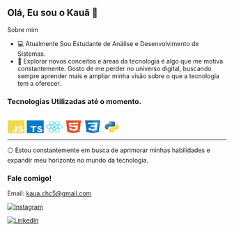## Olá, Eu sou o Kauã 👋
Sobre mim

- 💻 Atualmente Sou Estudante de Análise e Desenvolvimento de Sistemas.
- 🧮 Explorar novos conceitos e áreas da tecnologia é algo que me motiva constantemente. Gosto de me perder no universo digital, buscando sempre aprender mais e ampliar minha visão sobre o que a tecnologia tem a oferecer.


### Tecnologias Utilizadas até o momento.
<div style="display: inline_block"><br>
  <img align="center" alt="Rafa-Js" height="30" width="40" src="https://raw.githubusercontent.com/devicons/devicon/master/icons/javascript/javascript-plain.svg">
  <img align="center" alt="Rafa-Ts" height="30" width="40" src="https://raw.githubusercontent.com/devicons/devicon/master/icons/typescript/typescript-plain.svg">
  <img align="center" alt="Rafa-React" height="30" width="40" src="https://raw.githubusercontent.com/devicons/devicon/master/icons/react/react-original.svg">
  <img align="center" alt="Rafa-HTML" height="30" width="40" src="https://raw.githubusercontent.com/devicons/devicon/master/icons/html5/html5-original.svg">
  <img align="center" alt="Rafa-CSS" height="30" width="40" src="https://raw.githubusercontent.com/devicons/devicon/master/icons/css3/css3-original.svg">
  <img align="center" alt="Rafa-Python" height="30" width="40" src="https://raw.githubusercontent.com/devicons/devicon/master/icons/python/python-original.svg">

    
</div>




<hr>
⚪ Estou constantemente em busca de aprimorar minhas habilidades e expandir meu horizonte no mundo da tecnologia.

### Fale comigo!

Email: kaua.chc5@gmail.com

[![Instagram](https://img.shields.io/badge/Instagram-E4405F?style=for-the-badge&logo=instagram&logoColor=white)](https://www.instagram.com/okaua_silva/)


[![LinkedIn](https://img.shields.io/badge/LinkedIn-0077B5?style=for-the-badge&logo=linkedin&logoColor=white)](www.linkedin.com/in/kauã-silva-b93a78287)
